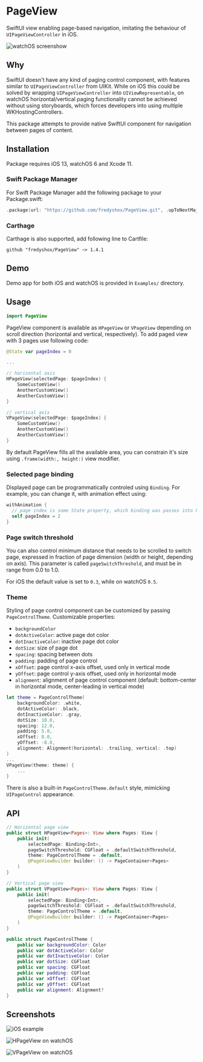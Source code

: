 # PageView

SwiftUI view enabling page-based navigation, imitating the behaviour of `UIPageViewController` in iOS.

![watchOS screenshow](./Images/PageViews_watchOS.png)

## Why

SwiftUI doesn't have any kind of paging control component,  with features similar to `UIPageViewController` from UIKit. While on iOS this could be solved by wrapping `UIPageViewController` into  `UIViewRepresentable`, on watchOS horizontal/vertical paging functionality cannot be achieved without using storyboards, which forces developers into using multiple WKHostingControllers.

This package attempts to provide native SwiftUI component for navigation between pages of content.

## Installation

Package requires iOS 13, watchOS 6 and Xcode 11.

### Swift Package Manager

For Swift Package Manager add the following package to your Package.swift:
```swift
.package(url: "https://github.com/fredyshox/PageView.git", .upToNextMajor(from: "1.4.1")),
```

### Carthage


Carthage is also supported, add following line to Cartfile:
```
github "fredyshox/PageView" ~> 1.4.1
```

## Demo

Demo app for both iOS and watchOS is provided in `Examples/` directory.

## Usage

```swift
import PageView
```

PageView component is available as `HPageView` or `VPageView` depending on scroll direction (horizontal and vertical, respectively). To add paged view with 3 pages use following code:

```swift
@State var pageIndex = 0

...

// horizontal axis
HPageView(selectedPage: $pageIndex) {
    SomeCustomView()
    AnotherCustomView()
    AnotherCustomView()
}

// vertical axis
VPageView(selectedPage: $pageIndex) {
    SomeCustomView()
    AnotherCustomView()
    AnotherCustomView()
}
```

By default PageView fills all the available area, you can constrain it's size using `.frame(width:, height:)` view modifier.

### Selected page binding

Displayed page can be programmatically controled using `Binding`. For example, you can change it, with animation effect using: 

```swift
withAnimation {
  // page index is some State property, which binding was passes into PageView
  self.pageIndex = 2
}
```

### Page switch threshold

You can also control minimum distance that needs to be scrolled to switch page, expressed in fraction of page dimension (width or height, depending on axis). This parameter is called `pageSwitchThreshold`, and must be in range from 0.0 to 1.0.

For iOS the default value is set to `0.3`, while on watchOS `0.5`.

### Theme

Styling of page control component can be customized by passing `PageControlTheme`. Customizable properties:

* `backgroundColor`
* `dotActiveColor`: active page dot color
* `dotInactiveColor`: inactive page dot color
* `dotSize`: size of page dot
* `spacing`: spacing between dots
* `padding`: padding of page control
* `xOffset`: page control x-axis offset, used only in vertical mode
* `yOffset`: page control y-axis offset, used only in horizontal mode
* `alignment`: alignment of page control component (default: bottom-center in horizontal mode, center-leading in vertical mode)

```swift
let theme = PageControlTheme(
    backgroundColor: .white,
    dotActiveColor: .black,
    dotInactiveColor: .gray,
    dotSize: 10.0,
    spacing: 12.0,
    padding: 5.0,
  	xOffset: 8.0,
    yOffset: -8.0,
    alignment: Alignment(horizontal: .trailing, vertical: .top)
)
...
VPageView(theme: theme) {
    ...
}
```

There is also a built-in `PageControlTheme.default` style, mimicking `UIPageControl` appearance.

## API

```swift
// Horizontal page view
public struct HPageView<Pages>: View where Pages: View {
    public init(
        selectedPage: Binding<Int>,
        pageSwitchThreshold: CGFloat = .defaultSwitchThreshold,
        theme: PageControlTheme = .default,
        @PageViewBuilder builder: () -> PageContainer<Pages>
    )
}

// Vertical page view
public struct VPageView<Pages>: View where Pages: View {
    public init(
        selectedPage: Binding<Int>,
        pageSwitchThreshold: CGFloat = .defaultSwitchThreshold,
        theme: PageControlTheme = .default,
        @PageViewBuilder builder: () -> PageContainer<Pages>
    )
}

public struct PageControlTheme {
    public var backgroundColor: Color
    public var dotActiveColor: Color
    public var dotInactiveColor: Color
    public var dotSize: CGFloat
    public var spacing: CGFloat
    public var padding: CGFloat
    public var xOffset: CGFloat
    public var yOffset: CGFloat
    public var alignment: Alignment?
}
```



## Screenshots

![iOS example](./Images/PageView_iOS.png)

![HPageView on watchOS](./Images/HPageView_watchOS.gif)

![VPageView on watchOS](./Images/VPageView_watchOS.gif)

